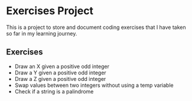 # Exercises Project
This is a project to store and document coding exercises that I have taken so far in my learning journey.

## Exercises
* Draw an X given a positive odd integer
* Draw a Y given a positive odd integer
* Draw a Z given a positive odd integer
* Swap values between two integers without using a temp variable
* Check if a string is a palindrome